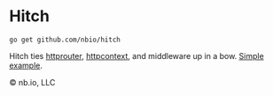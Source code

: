 # Hitch

`go get github.com/nbio/hitch`

Hitch ties [httprouter](https://github.com/julienschmidt/httprouter), [httpcontext](https://github.com/nbio/httpcontext), and middleware up in a bow. [Simple example](https://gist.github.com/ydnar/666f0bf5945d76592616#file-test13-go).

© nb.io, LLC
